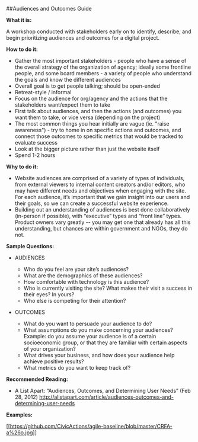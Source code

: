 ##Audiences and Outcomes Guide

**What it is:**

A workshop conducted with stakeholders early on to identify, describe, and begin prioritizing audiences and outcomes for a digital project.

**How to do it:** 

- Gather the most important stakeholders - people who have a sense of the overall strategy of the organization of agency; ideally some frontline people, and some board members - a variety of people who understand the goals and know the different audiences
- Overall goal is to get people talking; should be open-ended
- Retreat-style / informal
- Focus on the audience for org/agency and the actions that the stakeholders want/expect them to take
- First talk about audiences, and then the actions (and outcomes) you want them to take, or vice versa (depending on the project) 
- The most common things you hear initially are vague (ie. "raise awareness") - try to home in on specific actions and outcomes, and connect those outcomes to specific metrics that would be tracked to evaluate success 
- Look at the bigger picture rather than just the website itself
- Spend 1-2 hours 

**Why to do it:**

- Website audiences are comprised of a variety of types of individuals, from external viewers to internal content creators and/or editors, who may have different needs and objectives when engaging with the site. For each audience, it’s important that we gain insight into our users and their goals, so we can create a successful website experience. 
- Building out an understanding of audiences is best done collaboratively (in-person if possible), with “executive” types and “front line” types.  Product owners vary greatly -- you may get one that already has all this understanding, but chances are within government and NGOs, they do not.

**Sample Questions:**

- AUDIENCES
	- Who do you feel are your site’s audiences?
	- What are the demographics of these audiences?
	- How comfortable with technology is this audience?
	- Who is currently visiting the site? What makes their visit a success in their eyes? In yours?
	- Who else is competing for their attention?

- OUTCOMES
	- What do you want to persuade your audience to do?
	- What assumptions do you make concerning your audiences? Example: do you assume your audience is of a certain socioeconomic group, or that they are familiar with certain aspects of your organization?
	- What drives your business, and how does your audience help achieve positive results?
	- What metrics do you want to keep track of?

**Recommended Reading:**

- A List Apart: “Audiences, Outcomes, and Determining User Needs” (Feb 28, 2012)
http://alistapart.com/article/audiences-outcomes-and-determining-user-needs

**Examples:**

[[https://github.com/CivicActions/agile-baseline/blob/master/CRFA-a%26o.jpg]]

